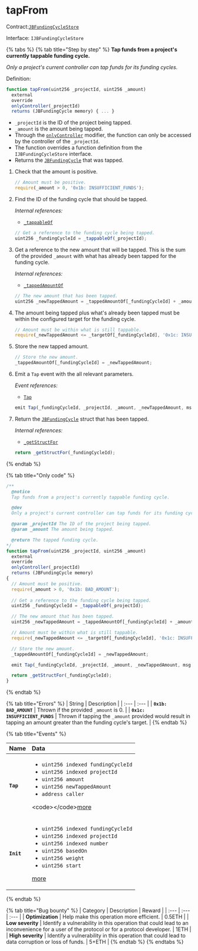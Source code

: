 # tapFrom

Contract:[`JBFundingCycleStore`](../)​‌

Interface: `IJBFundingCycleStore`

{% tabs %}
{% tab title="Step by step" %}
**Tap funds from a project's currently tappable funding cycle.**

_Only a project's current controller can tap funds for its funding cycles._  
  
Definition:

```javascript
function tapFrom(uint256 _projectId, uint256 _amount)
  external
  override
  onlyController(_projectId)
  returns (JBFundingCycle memory) { ... }
```

* `_projectId` is the ID of the project being tapped.
* `_amount` is the amount being tapped.
* Through the [`onlyController`](../../jbutility/modifiers/onlycontroller.md) modifier, the function can only be accessed by the controller of the `_projectId`. 
* The function overrides a function definition from the `IJBFundingCycleStore` interface.
* Returns the [`JBFundingCycle`](../../../data-structures/jbfundingcycle.md) that was tapped.

1. Check that the amount is positive.

   ```javascript
   // Amount must be positive.
   require(_amount > 0, '0x1b: INSUFFICIENT_FUNDS');
   ```

2. Find the ID of the funding cycle that should be tapped.  


   _Internal references:_

   * [`_tappableOf`](_tappableof.md)

   ```javascript
   // Get a reference to the funding cycle being tapped.
   uint256 _fundingCycleId = _tappableOf(_projectId);
   ```

3. Get a reference to the new amount that will be tapped. This is the sum of the provided `_amount` with what has already been tapped for the funding cycle.  


   _Internal references:_

   * [`_tappedAmountOf`](../properties/_tappedamountof.md)

   ```javascript
   // The new amount that has been tapped.
   uint256 _newTappedAmount = _tappedAmountOf[_fundingCycleId] + _amount;
   ```

4. The amount being tapped plus what's already been tapped must be within the configured target for the funding cycle.

   ```javascript
   // Amount must be within what is still tappable.
   require(_newTappedAmount <= _targetOf[_fundingCycleId], '0x1c: INSUFFICIENT_FUNDS');
   ```

5. Store the new tapped amount.

   ```javascript
   // Store the new amount.
   _tappedAmountOf[_fundingCycleId] = _newTappedAmount;
   ```

6. Emit a `Tap` event with the all relevant parameters.   


   _Event references:_

   * [`Tap`](../events/tap.md) 

   ```javascript
   emit Tap(_fundingCycleId, _projectId, _amount, _newTappedAmount, msg.sender);
   ```

7. Return the [`JBFundingCycle`](../../../data-structures/jbfundingcycle.md) struct that has been tapped.  


   _Internal references:_

   * [`_getStructFor`](../read/_getstructfor.md)

   ```javascript
   return _getStructFor(_fundingCycleId);
   ```
{% endtab %}

{% tab title="Only code" %}
```javascript
/** 
  @notice 
  Tap funds from a project's currently tappable funding cycle.

  @dev
  Only a project's current controller can tap funds for its funding cycles.

  @param _projectId The ID of the project being tapped.
  @param _amount The amount being tapped.

  @return The tapped funding cycle.
*/
function tapFrom(uint256 _projectId, uint256 _amount)
  external
  override
  onlyController(_projectId)
  returns (JBFundingCycle memory)
{
  // Amount must be positive.
  require(_amount > 0, '0x1b: BAD_AMOUNT');
  
  // Get a reference to the funding cycle being tapped.
  uint256 _fundingCycleId = _tappableOf(_projectId);

  // The new amount that has been tapped.
  uint256 _newTappedAmount = _tappedAmountOf[_fundingCycleId] + _amount;

  // Amount must be within what is still tappable.
  require(_newTappedAmount <= _targetOf[_fundingCycleId], '0x1c: INSUFFICIENT_FUNDS');

  // Store the new amount.
  _tappedAmountOf[_fundingCycleId] = _newTappedAmount;

  emit Tap(_fundingCycleId, _projectId, _amount, _newTappedAmount, msg.sender);

  return _getStructFor(_fundingCycleId);
}
```
{% endtab %}

{% tab title="Errors" %}
| String | Description |
| :--- | :--- |
| **`0x1b: BAD_AMOUNT`** | Thrown if the provided `_amount` is 0. |
| **`0x1c: INSUFFICIENT_FUNDS`** | Thrown if tapping the `_amount` provided would result in tapping an amount greater than the funding cycle's target. |
{% endtab %}

{% tab title="Events" %}
<table>
  <thead>
    <tr>
      <th style="text-align:left">Name</th>
      <th style="text-align:left">Data</th>
    </tr>
  </thead>
  <tbody>
    <tr>
      <td style="text-align:left"><b><code>Tap</code></b>
      </td>
      <td style="text-align:left">
        <ul>
          <li><code>uint256 indexed fundingCycleId</code> 
          </li>
          <li><code>uint256 indexed projectId</code> 
          </li>
          <li><code>uint256 amount</code> 
          </li>
          <li><code>uint256 newTappedAmount</code> 
          </li>
          <li><code>address caller</code>
          </li>
        </ul>
        <p>&lt;code&gt;&lt;/code&gt;<a href="../events/tap.md">more</a>
        </p>
      </td>
    </tr>
    <tr>
      <td style="text-align:left"><b><code>Init</code></b>
      </td>
      <td style="text-align:left">
        <ul>
          <li><code>uint256 indexed fundingCycleId</code> 
          </li>
          <li><code>uint256 indexed projectId</code> 
          </li>
          <li><code>uint256 indexed number</code> 
          </li>
          <li><code>uint256 basedOn</code> 
          </li>
          <li><code>uint256 weight</code> 
          </li>
          <li><code>uint256 start</code>
          </li>
        </ul>
        <p><a href="../events/init.md">more</a>
        </p>
      </td>
    </tr>
  </tbody>
</table>
{% endtab %}

{% tab title="Bug bounty" %}
| Category | Description | Reward |
| :--- | :--- | :--- |
| **Optimization** | Help make this operation more efficient. | 0.5ETH |
| **Low severity** | Identify a vulnerability in this operation that could lead to an inconvenience for a user of the protocol or for a protocol developer. | 1ETH |
| **High severity** | Identify a vulnerability in this operation that could lead to data corruption or loss of funds. | 5+ETH |
{% endtab %}
{% endtabs %}

